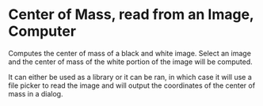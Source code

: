 # Center of Mass, read from an Image, Computer

Computes the center of mass of a black and white image. Select an image and the center of mass of the white portion of the image will be computed.

It can either be used as a library or it can be ran, in which case it will use a file picker to read the image and will output the coordinates of the center of mass in a dialog.
